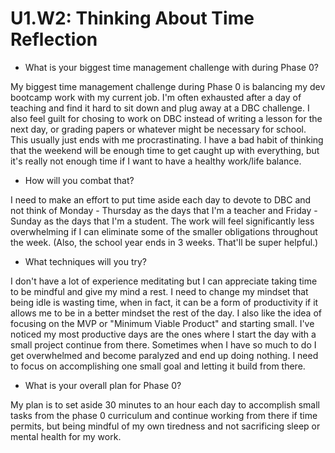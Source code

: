 # U1.W2: Thinking About Time Reflection

* What is your biggest time management challenge with during Phase 0? 

My biggest time management challenge during Phase 0 is balancing my dev bootcamp work with my current job. I'm often exhausted after a day of teaching and find it hard to sit down and plug away at a DBC challenge. I also feel guilt for chosing to work on DBC instead of writing a lesson for the next day, or grading papers or whatever might be necessary for school. This usually just ends with me procrastinating. I have a bad habit of thinking that the weekend will be enough time to get caught up with everything, but it's really not enough time if I want to have a healthy work/life balance.

* How will you combat that? 

I need to make an effort to put time aside each day to devote to DBC and not think of Monday - Thursday as the days that I'm a teacher and Friday - Sunday as the days that I'm a student. The work will feel significantly less overwhelming if I can eliminate some of the smaller obligations throughout the week.  (Also, the school year ends in 3 weeks. That'll be super helpful.) 

* What techniques will you try?

I don't have a lot of experience meditating but I can appreciate taking time to be mindful and give my mind a rest.  I need to change my mindset that being idle is wasting time, when in fact, it can be a form of productivity if it allows me to be in a better mindset the rest of the day.  I also like the idea of focusing on the MVP or "Minimum Viable Product" and starting small.  I've noticed my most productive days are the ones where I start the day with a small project continue from there.  Sometimes when I have so much to do I get overwhelmed and become paralyzed and end up doing nothing.  I need to focus on accomplishing one small goal and letting it build from there.

* What is your overall plan for Phase 0?

My plan is to set aside 30 minutes to an hour each day to accomplish small tasks from the phase 0 curriculum and continue working from there if time permits, but being mindful of my own tiredness and not sacrificing sleep or mental health for my work.
 
